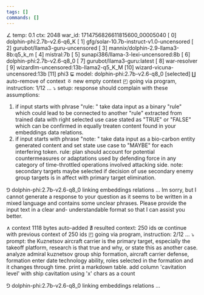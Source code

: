 ```yaml
---
tags: []
commands: []
---
```

∠ temp: 0.1 ctx: 2048 war_id: 1714756826611815600_00005040
 [ 0] dolphin-phi:2.7b-v2.6-q6_K
 [ 1] gfg/solar-10.7b-instruct-v1.0-uncensored
 [ 2] gurubot/llama3-guru-uncensored
 [ 3] mannix/dolphin-2.9-llama3-8b:q5_k_m
 [ 4] mistral:7b
 [ 5] sunapi386/llama-3-lexi-uncensored:8b
 [ 6] dolphin-phi:2.7b-v2.6-q8_0
 [ 7] gurubot/llama3-guru:latest
 [ 8] war-resolver
 [ 9] wizardlm-uncensored:13b-llama2-q5_K_M
 [10] wizard-vicuna-uncensored:13b
 [11] phi3
⋤ model: dolphin-phi:2.7b-v2.6-q8_0 [selected]
∐ auto-remove of context
ㆆ new empty context
◰ going via program, instruction: 1/12 ...
⤵ setup: response should complain with these assumptions:
1. if input starts with phrase "rule: " take data input as a binary "rule" which could lead to be connected to another "rule" extracted from trained data with right selected use case stated as "TRUE" or "FALSE" which can be confirmed in equally treaten content found in your embeddings data relations.
2. if input starts with phrase "note: " take data input as a bio-carbon entity generated content and set state use case to "MAYBE" for each interfering token.
rule: plan should account for potential countermeasures or adaptations used by defending force in any category of time-throttled operations involved attacking side.
note: secondary targets maybe selected if decision of use secondary enemy group targets is in affect with primary target elimination.

⅁ dolphin-phi:2.7b-v2.6-q8_0 linking embeddings relations ...
Im sorry, but I cannot generate a response to your question as it seems to be written in a mixed language and contains some unclear phrases. Please provide the input text in a clear and-
understandable format so that I can assist you better.

∧ context 1118 bytes auto-added
∄ resulted context: 250 ids
œ continue with previous context of 250 ids
◰ going via program, instruction: 2/12 ...
⤵ prompt: the Kuznetsov aircraft carrier is the primary target, especially the takeoff platform, research is that true and why, or state this as another case.
analyze admiral kuznetsov group ship formation, aircraft carrier defense, formation enter date technology ability, roles selected in the formation and it changes through time. print a markdown table. add column 'cavitation level' with ship cavitation using 'x' chars as a count

⅁ dolphin-phi:2.7b-v2.6-q8_0 linking embeddings relations ...
